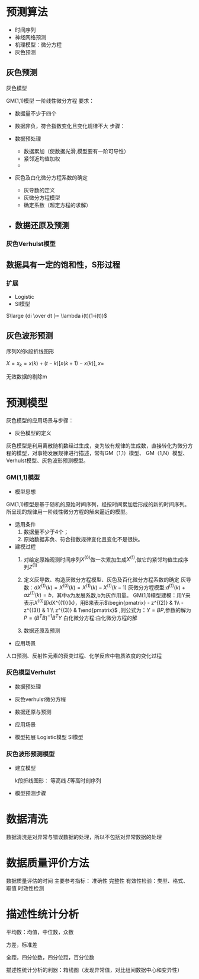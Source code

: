 <head>
    <script src="https://cdn.mathjax.org/mathjax/latest/MathJax.js?config=TeX-AMS-MML_HTMLorMML" type="text/javascript"></script>
    <script type="text/x-mathjax-config">
        MathJax.Hub.Config({
            tex2jax: {
            skipTags: ['script', 'noscript', 'style', 'textarea', 'pre'],
            inlineMath: [['$','$']]
            }
        });
    </script>
</head>

# 预测算法

- 时间序列
- 神经网络预测
- 机理模型：微分方程
- 灰色预测

## 灰色预测

灰色模型

GM(1,1)模型
一阶线性微分方程
要求：
- 数据量不少于四个
- 数据非负，符合指数变化且变化规律不大
步骤：
- 数据预处理
    - 数据累加（使数据光滑,模型要有一阶可导性）
    - 紧邻近均值加权
    - 
    
- 灰色及白化微分方程系数的确定
    - 灰导数的定义
    - 灰微分方程模型
    - 确定系数（超定方程的求解）
- 数据还原及预测
    - 
    
### 灰色Verhulst模型

数据具有一定的饱和性，S形过程
- 

### 扩展
- Logistic
- SI模型

$\large {di \over dt }= \lambda i(t)(1-i(t))$


## 灰色波形预测

序列X的k段折线图形

$X={x_k = x(k) +(t-k)[x(k+1)-x(k)],x= }$

无效数据的剔除m

# 预测模型

灰色模型的应用场景与步骤：

- 灰色模型的定义

灰色模型是利用离散随机数经过生成，变为较有规律的生成数，直接转化为微分方程的模型，对事物发展规律进行描述，常有GM（1,1）模型、 GM（1,N）模型、Verhulst模型、灰色波形预测模型。

### GM(1,1)模型

- 模型思想

GM(1,1)模型是基于随机的原始时间序列，经按时间累加后形成的新的时间序列。所呈现的规律用一阶线性微分方程的解来逼近的模型。

- 适用条件
  1. 数据量不少于4个；
  2. 原始数据非负、符合指数规律变化且变化不是很快。
- 建模过程
  1. 对给定原始观测时间序列$X^{(0)}$做一次累加生成$X^{(1)}$,做它的紧邻均值生成序列$Z^{(1)}$

  2. 定义灰导数、构造灰微分方程模型、灰色及百化微分方程系数的确定
     灰导数：$dX^{(1)}(k)=X^{(0)}(k)=X^{(1)}(k)-X^{(1)}(k-1)$
     灰微分方程模型:$d^{(1)}(k)+az^{(1)}(k) = b$，其中a为发展系数,b为灰作用量。
     GM(1,1)模型建模：用Y来表示$X^{(0)}$即dX^{(1)}(k)，用B来表示$\begin{pmatrix}  - z^{(2)} & 1\\  - z^{(3)}  & 1 \\  z^{(3)}  & 1\end{pmatrix}$ \,则公式为：$Y=BP$,参数的解为$P=(B^TB)^{-1}B^TY$
     白化微分方程:白化微分方程的解

  3. 数据还原及预测
- 应用场景

人口预测、反射性元素的衰变过程、化学反应中物质浓度的变化过程

### 灰色模型Verhulst

- 数据预处理
- 灰色verhulst微分方程
- 数据还原与预测

- 应用场景

- 模型拓展
  Logistic模型
  SI模型
  
### 灰色波形预测模型

- 建立模型

  k段折线图形：
  等高线
  𝜉等高时刻序列

- 模型预测步骤

# 数据清洗
数据清洗是对异常与错误数据的处理，所以不包括对异常数据的处理

# 数据质量评价方法

数据质量评估的时间
主要参考指标：
准确性
完整性
有效性检验：类型、格式、取值
时效性检测

# 描述性统计分析
平均数：均值，中位数，众数

方差，标准差

全距，四分位数，四分位距，百分位数

描述性统计分析的利器：箱线图（发现异常值，对比组间数据中心和变异性）
